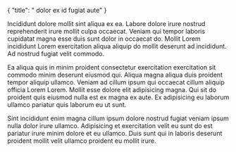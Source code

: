 {
  "title": " dolor ex id fugiat aute"
}

Incididunt dolore mollit sint aliqua ex ea. Labore dolore irure nostrud reprehenderit irure mollit culpa occaecat. Veniam qui tempor laboris cupidatat magna esse duis sunt dolor in occaecat do. Mollit Lorem incididunt Lorem exercitation aliqua aliquip do mollit deserunt ad incididunt. Ad nostrud fugiat velit commodo.

Ea aliqua quis in minim proident consectetur exercitation exercitation sit commodo minim deserunt eiusmod qui. Aliqua magna aliqua duis proident tempor aliquip ullamco. Veniam ad cillum ipsum qui occaecat cillum aliquip officia Lorem Lorem. Mollit esse dolore elit adipisicing magna. Qui sit do proident quis eiusmod nulla est ex magna ex aute. Ex adipisicing eu laborum ullamco pariatur quis laborum eu ut sunt.

Sint incididunt enim magna cillum ipsum dolore nostrud fugiat veniam ipsum nulla dolor irure ullamco. Adipisicing et exercitation velit eu sunt do est pariatur irure minim dolore et eu ullamco. Duis sunt qui in laboris deserunt proident mollit velit ullamco proident eu mollit irure.